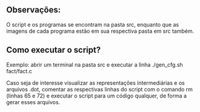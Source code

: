 ## Observações:

O script e os programas se encontram na pasta src, enquanto que as imagens de cada programa estão em sua respectiva pasta em src também.

## Como executar o script? 
Exemplo: abrir um terminal na pasta src e executar a linha ./gen_cfg.sh fact/fact.c

Caso seja de interesse visualizar as representações intermediárias e os arquivos .dot, comentar as respectivas linhas do script com o comando rm (linhas 65 e 72) e executar o script para um código qualquer, de forma a gerar esses arquivos.